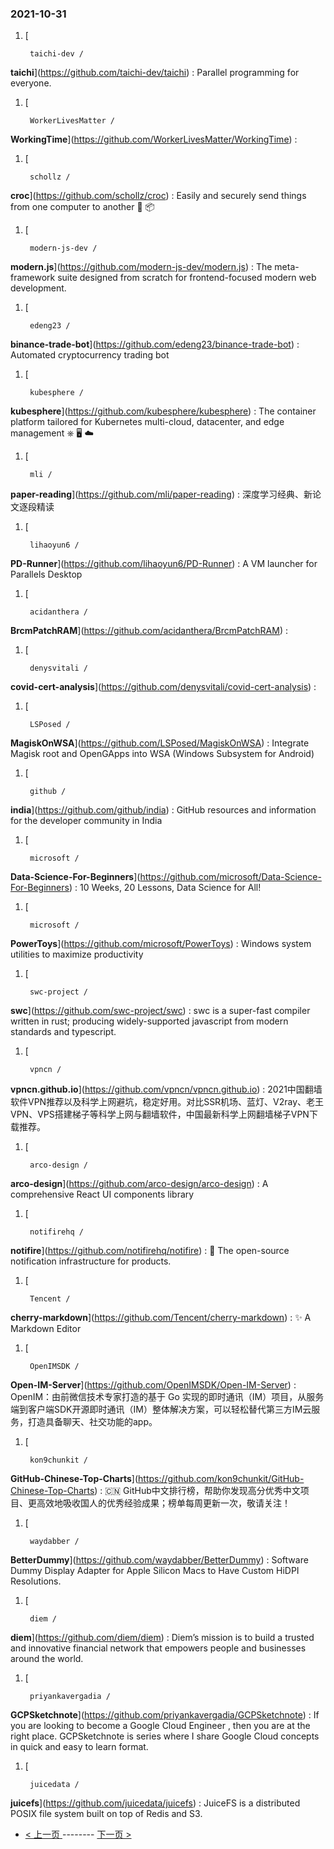 ### 2021-10-31 
1. [
    

        taichi-dev /
**taichi**](https://github.com/taichi-dev/taichi) : Parallel programming for everyone.
1. [
    

        WorkerLivesMatter /
**WorkingTime**](https://github.com/WorkerLivesMatter/WorkingTime) : 
1. [
    

        schollz /
**croc**](https://github.com/schollz/croc) : Easily and securely send things from one computer to another 🐊 📦
1. [
    

        modern-js-dev /
**modern.js**](https://github.com/modern-js-dev/modern.js) : The meta-framework suite designed from scratch for frontend-focused modern web development.
1. [
    

        edeng23 /
**binance-trade-bot**](https://github.com/edeng23/binance-trade-bot) : Automated cryptocurrency trading bot
1. [
    

        kubesphere /
**kubesphere**](https://github.com/kubesphere/kubesphere) : The container platform tailored for Kubernetes multi-cloud, datacenter, and edge management ⎈ 🖥 ☁️
1. [
    

        mli /
**paper-reading**](https://github.com/mli/paper-reading) : 深度学习经典、新论文逐段精读
1. [
    

        lihaoyun6 /
**PD-Runner**](https://github.com/lihaoyun6/PD-Runner) : A VM launcher for Parallels Desktop
1. [
    

        acidanthera /
**BrcmPatchRAM**](https://github.com/acidanthera/BrcmPatchRAM) : 
1. [
    

        denysvitali /
**covid-cert-analysis**](https://github.com/denysvitali/covid-cert-analysis) : 
1. [
    

        LSPosed /
**MagiskOnWSA**](https://github.com/LSPosed/MagiskOnWSA) : Integrate Magisk root and OpenGApps into WSA (Windows Subsystem for Android)
1. [
    

        github /
**india**](https://github.com/github/india) : GitHub resources and information for the developer community in India
1. [
    

        microsoft /
**Data-Science-For-Beginners**](https://github.com/microsoft/Data-Science-For-Beginners) : 10 Weeks, 20 Lessons, Data Science for All!
1. [
    

        microsoft /
**PowerToys**](https://github.com/microsoft/PowerToys) : Windows system utilities to maximize productivity
1. [
    

        swc-project /
**swc**](https://github.com/swc-project/swc) : swc is a super-fast compiler written in rust; producing widely-supported javascript from modern standards and typescript.
1. [
    

        vpncn /
**vpncn.github.io**](https://github.com/vpncn/vpncn.github.io) : 2021中国翻墙软件VPN推荐以及科学上网避坑，稳定好用。对比SSR机场、蓝灯、V2ray、老王VPN、VPS搭建梯子等科学上网与翻墙软件，中国最新科学上网翻墙梯子VPN下载推荐。
1. [
    

        arco-design /
**arco-design**](https://github.com/arco-design/arco-design) : A comprehensive React UI components library
1. [
    

        notifirehq /
**notifire**](https://github.com/notifirehq/notifire) : 🚀 The open-source notification infrastructure for products.
1. [
    

        Tencent /
**cherry-markdown**](https://github.com/Tencent/cherry-markdown) : ✨ A Markdown Editor
1. [
    

        OpenIMSDK /
**Open-IM-Server**](https://github.com/OpenIMSDK/Open-IM-Server) : OpenIM：由前微信技术专家打造的基于 Go 实现的即时通讯（IM）项目，从服务端到客户端SDK开源即时通讯（IM）整体解决方案，可以轻松替代第三方IM云服务，打造具备聊天、社交功能的app。
1. [
    

        kon9chunkit /
**GitHub-Chinese-Top-Charts**](https://github.com/kon9chunkit/GitHub-Chinese-Top-Charts) : 🇨🇳 GitHub中文排行榜，帮助你发现高分优秀中文项目、更高效地吸收国人的优秀经验成果；榜单每周更新一次，敬请关注！
1. [
    

        waydabber /
**BetterDummy**](https://github.com/waydabber/BetterDummy) : Software Dummy Display Adapter for Apple Silicon Macs to Have Custom HiDPI Resolutions.
1. [
    

        diem /
**diem**](https://github.com/diem/diem) : Diem’s mission is to build a trusted and innovative financial network that empowers people and businesses around the world.
1. [
    

        priyankavergadia /
**GCPSketchnote**](https://github.com/priyankavergadia/GCPSketchnote) : If you are looking to become a Google Cloud Engineer , then you are at the right place. GCPSketchnote is series where I share Google Cloud concepts in quick and easy to learn format.
1. [
    

        juicedata /
**juicefs**](https://github.com/juicedata/juicefs) : JuiceFS is a distributed POSIX file system built on top of Redis and S3. 

- [ < 上一页 ](https://github.com/able8/github-trending-daily-record/blob/master/2021-10-30.md) -------- [ 下一页 > ](https://github.com/able8/github-trending-daily-record/blob/master/2021-11-01.md)